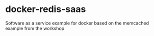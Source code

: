 docker-redis-saas
=================

Software as a service example for docker based on the memcached example from the workshop
